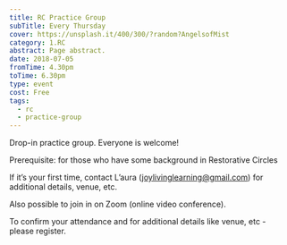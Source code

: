 ```yaml
---
title: RC Practice Group
subTitle: Every Thursday
cover: https://unsplash.it/400/300/?random?AngelsofMist
category: 1.RC
abstract: Page abstract.
date: 2018-07-05
fromTime: 4.30pm
toTime: 6.30pm
type: event
cost: Free
tags:
  - rc
  - practice-group
---
```


Drop-in practice group. Everyone is welcome!

Prerequisite: for those who have some background in Restorative Circles

If it’s your first time, contact L’aura (joylivinglearning@gmail.com) for additional details, venue, etc.

Also possible to join in on Zoom (online video conference).

To confirm your attendance and for additional details like venue, etc - please register.
